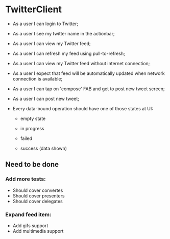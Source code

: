 # TwitterClient

 - As a user I can login to Twitter;

 - As a user I see my twitter name in the actionbar;

 - As a user I can view my Twitter feed;

 - As a user I can refresh my feed using pull-to-refresh;

 - As a user I can view my Twitter feed without internet connection;

 - As a user I expect that feed will be automatically updated when network connection is available;

 - As a user I can tap on 'compose' FAB and get to post new tweet screen;

 - As a user I can post new tweet;

 - Every data-bound operation should have one of those states at UI:

    - empty state
  
    - in progress
  
    - failed
  
    - success (data shown)
  
  ## Need to be done
  
  ### Add more tests:
    
  - Should cover convertes
  - Should cover presenters
  - Should cover delegates
  
  ### Expand feed item:
  
  - Add gifs support
  - Add multimedia support

